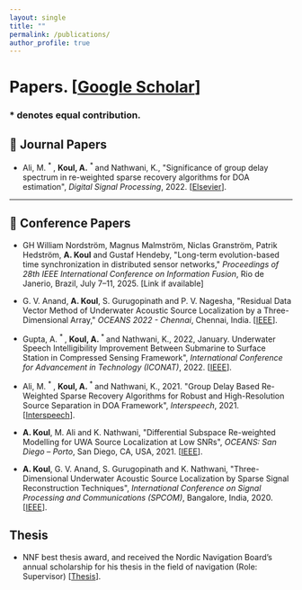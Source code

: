```yaml
---
layout: single
title: ""
permalink: /publications/
author_profile: true
---
```


# <i class="fa fa-fw fa-paste"></i> Papers. [[Google Scholar](https://scholar.google.com/citations?user=NljRoewAAAAJ&hl=en)] #

### * denotes equal contribution.

## 📝 Journal Papers

 - Ali, M. <sup> * </sup>, **Koul, A.** <sup> * </sup> and Nathwani, K., "Significance of group delay spectrum in re-weighted sparse recovery algorithms for DOA estimation", *Digital Signal Processing*, 2022. [[Elsevier](https://doi.org/10.1016/j.dsp.2022.103388)].

---

## 🎤 Conference Papers

- GH William Nordström, Magnus Malmström, Niclas Granström, Patrik Hedström, **A. Koul** and Gustaf Hendeby, "Long-term evolution-based time synchronization in distributed sensor networks," *Proceedings of 28th IEEE International Conference on Information Fusion*, Rio de Janerio, Brazil, July 7–11, 2025. [Link if available]

- G. V. Anand, **A. Koul**, S. Gurugopinath and P. V. Nagesha, "Residual Data Vector Method of Underwater Acoustic Source Localization by a Three-Dimensional Array," *OCEANS 2022 - Chennai*, Chennai, India. [[IEEE](https://ieeexplore.ieee.org/document/9775269)].

- Gupta, A. <sup> * </sup>, **Koul, A.**<sup> * </sup> and Nathwani, K., 2022, January. Underwater Speech Intelligibility Improvement Between Submarine to Surface Station in Compressed Sensing Framework", *International Conference for Advancement in Technology (ICONAT)*, 2022. [[IEEE](https://ieeexplore.ieee.org/document/9726099)].

- Ali, M. <sup> * </sup>, **Koul, A.**<sup> * </sup> and Nathwani, K., 2021. "Group Delay Based Re-Weighted Sparse Recovery Algorithms for Robust and High-Resolution Source Separation in DOA Framework", *Interspeech*, 2021. [[Interspeech](https://www.isca-archive.org/interspeech_2021/ali21_interspeech.html)].

- **A. Koul**, M. Ali and K. Nathwani, "Differential Subspace Re-weighted Modelling for UWA Source Localization at Low SNRs", *OCEANS: San Diego – Porto*, San Diego, CA, USA, 2021. [[IEEE](https://ieeexplore.ieee.org/document/9705716)].

- **A. Koul**, G. V. Anand, S. Gurugopinath and K. Nathwani, "Three-Dimensional Underwater Acoustic Source Localization by Sparse Signal Reconstruction Techniques", *International Conference on Signal Processing and Communications (SPCOM)*, Bangalore, India, 2020. [[IEEE](https://ieeexplore.ieee.org/document/9179579)].

##  Thesis
- NNF best thesis award, and received the Nordic Navigation Board’s annual scholarship for his thesis in the field of navigation (Role: Supervisor) [<a href="https://lnkd.in/dThc2yUx ">Thesis</a>].
